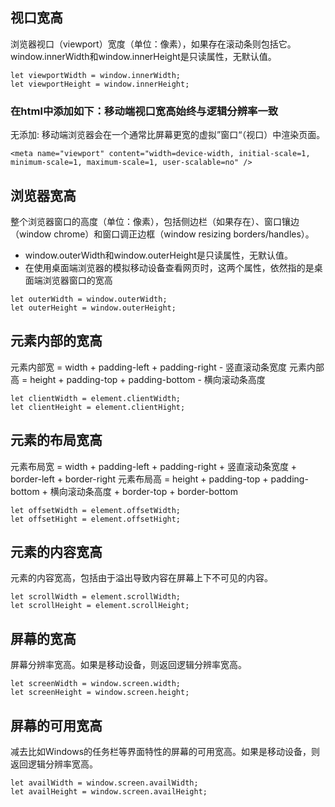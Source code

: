 ## 视口宽高
浏览器视口（viewport）宽度（单位：像素），如果存在滚动条则包括它。
window.innerWidth和window.innerHeight是只读属性，无默认值。

```
let viewportWidth = window.innerWidth;
let viewportHeight = window.innerHeight;

```

### 在html中添加如下：移动端视口宽高始终与逻辑分辨率一致
无添加: 移动端浏览器会在一个通常比屏幕更宽的虚拟”窗口“（视口）中渲染页面。
```
<meta name="viewport" content="width=device-width, initial-scale=1, minimum-scale=1, maximum-scale=1, user-scalable=no" />

```

## 浏览器宽高
整个浏览器窗口的高度（单位：像素），包括侧边栏（如果存在）、窗口镶边（window chrome）和窗口调正边框（window resizing borders/handles）。
- window.outerWidth和window.outerHeight是只读属性，无默认值。
- 在使用桌面端浏览器的模拟移动设备查看网页时，这两个属性，依然指的是桌面端浏览器窗口的宽高
```
let outerWidth = window.outerWidth;
let outerHeight = window.outerHeight;

```

## 元素内部的宽高
元素内部宽 = width + padding-left + padding-right - 竖直滚动条宽度
元素内部高 = height + padding-top + padding-bottom - 横向滚动条高度

```
let clientWidth = element.clientWidth;
let clientHeight = element.clientHight;

```

## 元素的布局宽高
元素布局宽 = width + padding-left + padding-right + 竖直滚动条宽度 + border-left + border-right
元素布局高 = height + padding-top + padding-bottom + 横向滚动条高度 + border-top + border-bottom
```
let offsetWidth = element.offsetWidth;
let offsetHight = element.offsetHight;

```

## 元素的内容宽高
元素的内容宽高，包括由于溢出导致内容在屏幕上下不可见的内容。

```
let scrollWidth = element.scrollWidth;
let scrollHeight = element.scrollHeight;

```

## 屏幕的宽高
屏幕分辨率宽高。如果是移动设备，则返回逻辑分辨率宽高。

```
let screenWidth = window.screen.width;
let screenHeight = window.screen.height;

```

## 屏幕的可用宽高
减去比如Windows的任务栏等界面特性的屏幕的可用宽高。如果是移动设备，则返回逻辑分辨率宽高。

```
let availWidth = window.screen.availWidth;
let availHeight = window.screen.availHeight;

```
